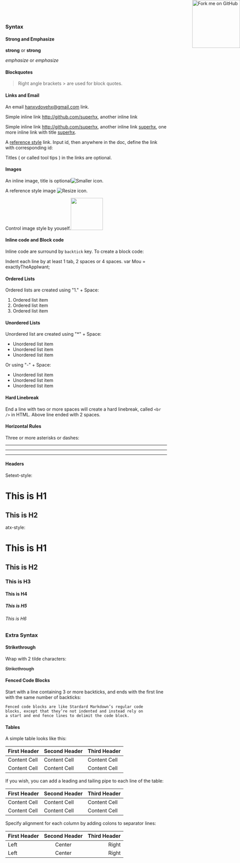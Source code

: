 ### Syntax

#### Strong and Emphasize

**strong** or __strong__

*emphasize* or _emphasize_

#### Blockquotes

> Right angle brackets > are used for block quotes.

#### Links and Email

An email <hanxvdovehx@gmail.com> link.

Simple inline link <http://github.com/superhx>, another inline link

Simple inline link <http://github.com/superhx>, another inline link [superhx](http://github.com/superhx), one more inline link with title [superhx](http://github.com/superhx "superhx's github").

A [reference style][superhx] link. Input id, then anywhere in the doc, define the link with corresponding id:

[superhx]: http://github.com/superhx "superhx's github"

Titles ( or called tool tips ) in the links are optional.

#### Images

An inline image, title is optional![Smaller icon](https://avatars2.githubusercontent.com/u/5719209?v=3&s=460 "Title here").

A reference style image ![Resize icon][2].

[2]: https://avatars2.githubusercontent.com/u/5719209?v=3&s=460 "Title here"

Control image style by youself.[<img src="https://avatars2.githubusercontent.com/u/5719209?v=3&s=460" width="100">](http://github.com/superhx)


#### Inline code and Block code

Inline code are surround by `backtick` key. To create a block code:

  Indent each line by at least 1 tab, 2 spaces or 4 spaces.
  var Mou = exactlyTheAppIwant;


####  Ordered Lists

Ordered lists are created using "1." + Space:

1. Ordered list item
2. Ordered list item
3. Ordered list item

#### Unordered Lists

Unordered list are created using "\*" + Space:

* Unordered list item
* Unordered list item
* Unordered list item

Or using "-" + Space:

- Unordered list item
- Unordered list item
- Unordered list item

#### Hard Linebreak

End a line with two or more spaces will create a hard linebreak, called `<br />` in HTML.
Above line ended with 2 spaces.

#### Horizontal Rules

Three or more asterisks or dashes:

***

---

-- - -

#### Headers

Setext-style:

This is H1
==========

This is H2
----------

atx-style:

# This is H1
## This is H2
### This is H3
#### This is H4
##### This is H5
###### This is H6


### Extra Syntax

#### Strikethrough

Wrap with 2 tilde characters:

~~Strikethrough~~


#### Fenced Code Blocks

Start with a line containing 3 or more backticks, and ends with the first line with the same number of backticks:

```
Fenced code blocks are like Stardard Markdown’s regular code
blocks, except that they’re not indented and instead rely on
a start and end fence lines to delimit the code block.
```

#### Tables

A simple table looks like this:

First Header | Second Header | Third Header
------------ | ------------- | ------------
Content Cell | Content Cell  | Content Cell
Content Cell | Content Cell  | Content Cell

If you wish, you can add a leading and tailing pipe to each line of the table:

| First Header | Second Header | Third Header |
| ------------ | ------------- | ------------ |
| Content Cell | Content Cell  | Content Cell |
| Content Cell | Content Cell  | Content Cell |

Specify alignment for each column by adding colons to separator lines:

First Header | Second Header | Third Header
:----------- | :-----------: | -----------:
Left         | Center        | Right
Left         | Center        | Right


<div><a href="https://github.com/superhx/markdown"><img style="position: absolute; top: 0; right: 0; border: 0; width: 149px; height: 149px;" src="http://aral.github.com/fork-me-on-github-retina-ribbons/right-graphite@2x.png" alt="Fork me on GitHub"></a></div>
